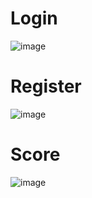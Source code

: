 # Login
![image](https://github.com/lcaohoanq/Java-Snake-Game/assets/136492579/4279aac8-0234-4482-b577-84beeffe7df8)
# Register
![image](https://github.com/lcaohoanq/Java-Snake-Game/assets/136492579/f3ff90b9-bac3-4b42-9a36-6c5955e055d9)
# Score
![image](https://github.com/lcaohoanq/Java-Snake-Game/assets/136492579/ce74eab1-d2d8-4150-9f34-2f86ef7e551f)
